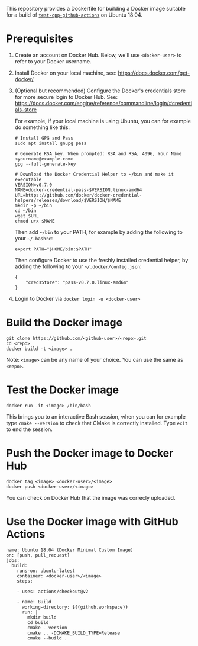 This repository provides a Dockerfile for building a Docker image suitable for
a build of
[`test-cpp-github-actions`](https://github.com/dalboris/test-cpp-github-actions)
on Ubuntu 18.04.

# Prerequisites

1. Create an account on Docker Hub.
   Below, we'll use `<docker-user>` to refer to your Docker username.

2. Install Docker on your local machine, see: https://docs.docker.com/get-docker/

3. (Optional but recommended) Configure the Docker's credentials store for
   more secure login to Docker Hub. See: https://docs.docker.com/engine/reference/commandline/login/#credentials-store

   For example, if your local machine is using Ubuntu, you can for example do something like this:

   ```
   # Install GPG and Pass
   sudo apt install gnupg pass

   # Generate RSA key. When prompted: RSA and RSA, 4096, Your Name <yourname@example.com>
   gpg --full-generate-key

   # Download the Docker Credential Helper to ~/bin and make it executable
   VERSION=v0.7.0
   NAME=docker-credential-pass-$VERSION.linux-amd64
   URL=https://github.com/docker/docker-credential-helpers/releases/download/$VERSION/$NAME
   mkdir -p ~/bin
   cd ~/bin
   wget $URL
   chmod u+x $NAME
   ```

   Then add `~/bin` to your PATH, for example by adding the following to your `~/.bashrc`:

   ```
   export PATH="$HOME/bin:$PATH"
   ```

   Then configure Docker to use the freshly installed credential helper,
   by adding the following to your `~/.docker/config.json`:

   ```
   {
       "credsStore": "pass-v0.7.0.linux-amd64"
   }
   ```

4. Login to Docker via `docker login -u <docker-user>`

# Build the Docker image

```
git clone https://github.com/<github-user>/<repo>.git
cd <repo>
docker build -t <image> .
```

Note: `<image>` can be any name of your choice. You can use the same as `<repo>`.

# Test the Docker image

```
docker run -it <image> /bin/bash
```

This brings you to an interactive Bash session, when you can for example type
`cmake --version` to check that CMake is correctly installed. Type `exit` to end
the session.

# Push the Docker image to Docker Hub

```
docker tag <image> <docker-user>/<image>
docker push <docker-user>/<image>
```

You can check on Docker Hub that the image was correcly uploaded.

# Use the Docker image with GitHub Actions

```
name: Ubuntu 18.04 (Docker Minimal Custom Image)
on: [push, pull_request]
jobs:
  build:
    runs-on: ubuntu-latest
    container: <docker-user>/<image>
    steps:

    - uses: actions/checkout@v2

    - name: Build
      working-directory: ${{github.workspace}}
      run: |
        mkdir build
        cd build
        cmake --version
        cmake .. -DCMAKE_BUILD_TYPE=Release
        cmake --build .
```

